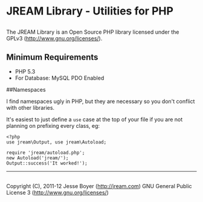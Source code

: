 # JREAM Library - Utilities for PHP
## 

The JREAM Library is an Open Source PHP library licensed under the GPLv3 (http://www.gnu.org/licenses/).

## Minimum Requirements
- PHP 5.3
- For Database: MySQL PDO Enabled

##Namespaces

I find namespaces ugly in PHP, but they are necessary so you don't conflict with other libraries. 

It's easiest to just define a `use` case at the top of your file if you are not planning on prefixing every class, eg:

    <?php
    use jream\Output, use jream\Autoload;

    require 'jream/autoload.php';
    new Autoload('jream/');
    Output::success('It worked!');


***
## 
Copyright (C), 2011-12 Jesse Boyer (<http://jream.com>)
GNU General Public License 3 (<http://www.gnu.org/licenses/>)